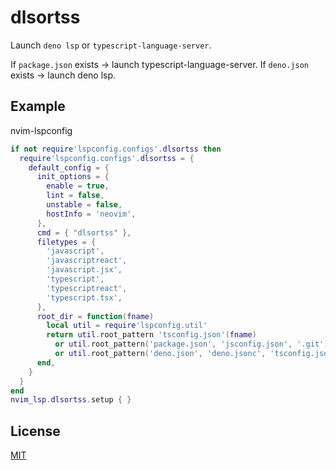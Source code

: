 # dlsortss

Launch `deno lsp` or `typescript-language-server`.

If `package.json` exists -> launch typescript-language-server.
If `deno.json` exists -> launch deno lsp.

## Example

nvim-lspconfig

```lua
if not require'lspconfig.configs'.dlsortss then
  require'lspconfig.configs'.dlsortss = {
    default_config = {
      init_options = {
        enable = true,
        lint = false,
        unstable = false,
        hostInfo = 'neovim',
      },
      cmd = { "dlsortss" },
      filetypes = {
        'javascript',
        'javascriptreact',
        'javascript.jsx',
        'typescript',
        'typescriptreact',
        'typescript.tsx',
      },
      root_dir = function(fname)
        local util = require'lspconfig.util'
        return util.root_pattern 'tsconfig.json'(fname)
          or util.root_pattern('package.json', 'jsconfig.json', '.git')(fname)
          or util.root_pattern('deno.json', 'deno.jsonc', 'tsconfig.json', '.git')
      end,
    }
  }
end
nvim_lsp.dlsortss.setup { }
```

## License

[MIT](LICENSE)
